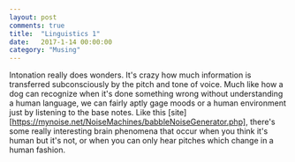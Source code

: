 ```yaml
---
layout: post
comments: true
title:  "Linguistics 1"
date:   2017-1-14 00:00:00
category: "Musing"
---
```


Intonation really does wonders. It's crazy how much information is transferred subconsciously by the pitch and tone of voice. Much like how a dog can recognize when it's done something wrong without understanding a human language, we can fairly aptly gage moods or a human environment just by listening to the base notes. Like this [site][https://mynoise.net/NoiseMachines/babbleNoiseGenerator.php], there's some really interesting brain phenomena that occur when you think it's human but it's not, or when you can only hear pitches which change in a human fashion.
